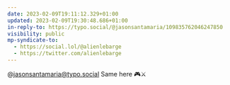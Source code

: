 ```yaml
---
date: 2023-02-09T19:11:12.329+01:00
updated: 2023-02-09T19:30:48.686+01:00
in-reply-to: https://typo.social/@jasonsantamaria/109835762046247850
visibility: public
mp-syndicate-to:
  - https://social.lol/@alienlebarge
  - https://twitter.com/alienlebarge
---
```

@jasonsantamaria@typo.social Same here 🎮⚔️
